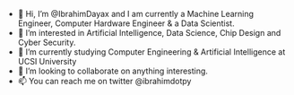 - 👋 Hi, I’m @IbrahimDayax and I am currently a Machine Learning Engineer, Computer Hardware Engineer & a Data Scientist.
- 👀 I’m interested in Artificial Intelligence, Data Science, Chip Design and Cyber Security.
- 🌱 I’m currently studying Computer Engineering & Artificial Intelligence at UCSI University
- 💞️ I’m looking to collaborate on anything interesting.
- 📫 You can reach me on twitter @ibrahimdotpy

<!---
IbrahimDayax/IbrahimDayax is a ✨ special ✨ repository because its `README.md` (this file) appears on your GitHub profile.
You can click the Preview link to take a look at your changes.
--->
